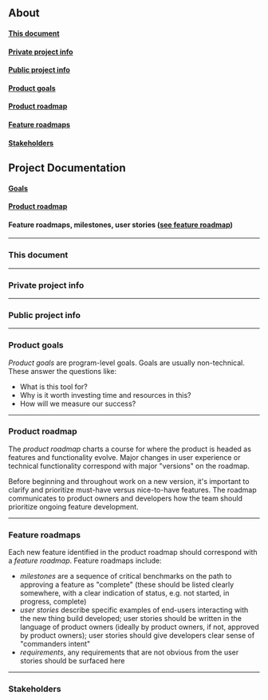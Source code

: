 ## About
#### <a href="#about-this">This document</a>
#### <a href="#about-private">Private project info</a>
#### <a href="#about-public">Public project info</a>
#### <a href="#product-goals">Product goals</a>
#### <a href="#product-roadmap">Product roadmap</a>
#### <a href="#feature-roadmaps">Feature roadmaps</a>
#### <a href="#stakeholders">Stakeholders</a>
## Project Documentation
#### <a href="Goals.md">Goals</a>
#### <a href="Roadmap.md">Product roadmap</a>
#### Feature roadmaps, milestones, user stories (<a href="Feature_Roadmap.md">see feature roadmap</a>)



---

<h3 id="about-this">This document</h3>




---

<h3 id="about-private">Private project info</h3>




---

<h3 id="about-public">Public project info</h3>




---

<h3 id="product-goals">Product goals</h3>

*Product goals* are program-level goals. Goals are usually non-technical. These answer the questions like:

 - What is this tool for?
 - Why is it worth investing time and resources in this?
 - How will we measure our success?


---

<h3 id="product-roadmap">Product roadmap</h3>

The *product roadmap* charts a course for where the product is headed as features and functionality evolve. Major changes in user experience or technical functionality correspond with major "versions" on the roadmap.

Before beginning and throughout work on a new version, it's important to clarify and prioritize must-have versus nice-to-have features. The roadmap communicates to product owners and developers how the team should prioritize ongoing feature development.


---

<h3 id="feature-roadmaps">Feature roadmaps</h3>

Each new feature identified in the product roadmap should correspond with a *feature roadmap*. Feature roadmaps include:

 - *milestones* are a sequence of critical benchmarks on the path to approving a feature as "complete" (these should be listed clearly somewhere, with a clear indication of status, e.g. not started, in progress, complete)
 - *user stories* describe specific examples of end-users interacting with the new thing build developed; user stories should be written in the language of product owners (ideally by product owners, if not, approved by product owners); user stories should give developers clear sense of "commanders intent"
 - *requirements*, any requirements that are not obvious from the user stories should be surfaced here

---

<h3 id="stakeholders">Stakeholders</h3>

